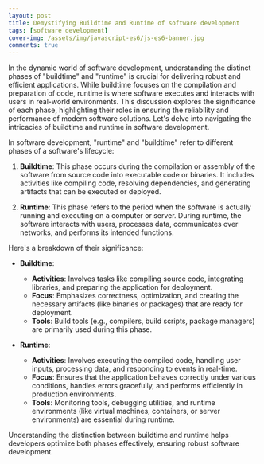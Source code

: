 ```yaml
---
layout: post
title: Demystifying Buildtime and Runtime of software development
tags: [software development]
cover-img: /assets/img/javascript-es6/js-es6-banner.jpg
comments: true
---
```


In the dynamic world of software development, understanding the distinct phases of "buildtime" and "runtime" is crucial for delivering robust and efficient applications. While buildtime focuses on the compilation and preparation of code, runtime is where software executes and interacts with users in real-world environments. This discussion explores the significance of each phase, highlighting their roles in ensuring the reliability and performance of modern software solutions. Let's delve into navigating the intricacies of buildtime and runtime in software development.

In software development, "runtime" and "buildtime" refer to different phases of a software's lifecycle:

1. **Buildtime**: This phase occurs during the compilation or assembly of the software from source code into executable code or binaries. It includes activities like compiling code, resolving dependencies, and generating artifacts that can be executed or deployed.
    
2. **Runtime**: This phase refers to the period when the software is actually running and executing on a computer or server. During runtime, the software interacts with users, processes data, communicates over networks, and performs its intended functions.


Here's a breakdown of their significance:

- **Buildtime**:
    
    - **Activities**: Involves tasks like compiling source code, integrating libraries, and preparing the application for deployment.
    - **Focus**: Emphasizes correctness, optimization, and creating the necessary artifacts (like binaries or packages) that are ready for deployment.
    - **Tools**: Build tools (e.g., compilers, build scripts, package managers) are primarily used during this phase.
    
- **Runtime**:
    - **Activities**: Involves executing the compiled code, handling user inputs, processing data, and responding to events in real-time.
    - **Focus**: Ensures that the application behaves correctly under various conditions, handles errors gracefully, and performs efficiently in production environments.
    - **Tools**: Monitoring tools, debugging utilities, and runtime environments (like virtual machines, containers, or server environments) are essential during runtime.

Understanding the distinction between buildtime and runtime helps developers optimize both phases effectively, ensuring robust software development.
